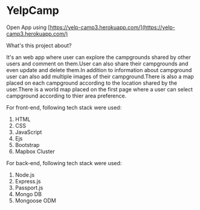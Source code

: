 # YelpCamp
Open App using [https://yelp-camp3.herokuapp.com/](https://yelp-camp3.herokuapp.com/)

What's this project about?

It's an web app where user can explore the campgrounds shared by other users and comment on them.User can also share their campgrounds and even update and delete them.In addition to information about campground user can also add multiple images of their campground.There is also a map placed on each campground according to the location shared by the user.There is a world map placed on the first page where a user can select campground according to thier area preference. 

For front-end, following tech stack were used:
1) HTML
2) CSS
3) JavaScript
4) Ejs
5) Bootstrap
6) Mapbox Cluster

For back-end, following tech stack were used:
1) Node.js
2) Express.js
3) Passport.js
4) Mongo DB
5) Mongoose ODM
